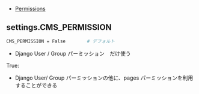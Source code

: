 - [Permissions](http://docs.django-cms.org/en/release-3.4.x/topics/permissions.html)

## settings.CMS_PERMISSION


~~~bash
CMS_PERMISSION = False        # デフォルト
~~~

- Django User / Group パーミッション　だけ使う


True:

- Django User/ Group パーミッションの他に、pages パーミッションを利用することができる
